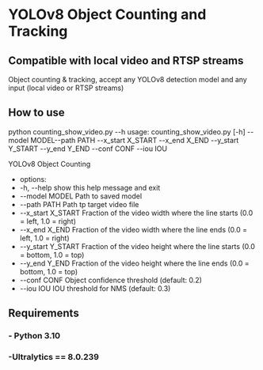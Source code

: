 # YOLOv8 Object Counting and Tracking
## Compatible with local video and RTSP streams

Object counting &amp; tracking, accept any YOLOv8 detection model and any input (local video or RTSP streams)

## How to use

python counting_show_video.py --h
usage: counting_show_video.py [-h] --model MODEL--path PATH
                                      --x_start X_START --x_end X_END --y_start Y_START --y_end Y_END 
                                      --conf CONF --iou IOU

YOLOv8 Object Counting

* options:
* -h, --help         show this help message and exit
* --model MODEL      Path to saved model
*  --path PATH        Path tp target video file
*  --x_start X_START  Fraction of the video width where the line starts (0.0 = left, 1.0 = right)
*  --x_end X_END      Fraction of the video width where the line ends (0.0 = left, 1.0 = right)
*  --y_start Y_START  Fraction of the video height where the line starts (0.0 = bottom, 1.0 = top)
*  --y_end Y_END      Fraction of the video height where the line ends (0.0 = bottom, 1.0 = top)
*  --conf CONF        Object confidence threshold (default: 0.2)
*  --iou IOU          IOU threshold for NMS (default: 0.3)

  ## Requirements

  ### - Python 3.10
  ### -Ultralytics == 8.0.239
